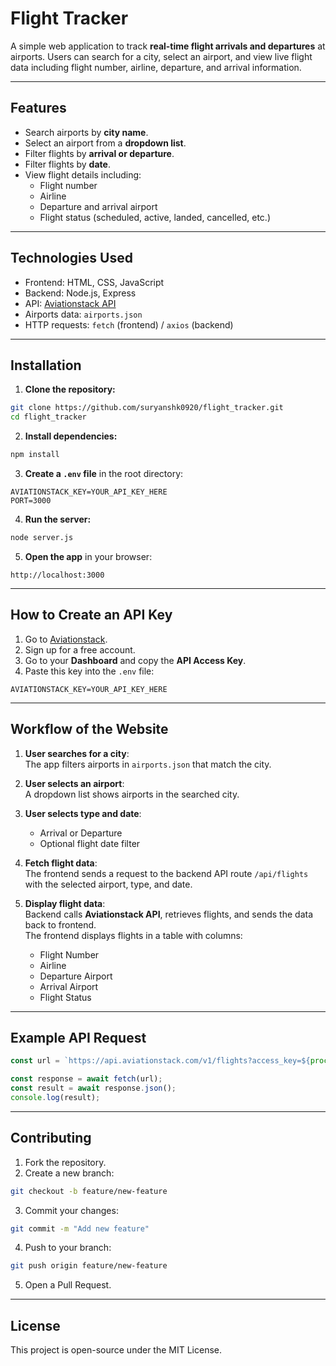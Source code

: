 # Flight Tracker

A simple web application to track **real-time flight arrivals and departures** at airports. Users can search for a city, select an airport, and view live flight data including flight number, airline, departure, and arrival information.  

---

## Features

- Search airports by **city name**.
- Select an airport from a **dropdown list**.
- Filter flights by **arrival or departure**.
- Filter flights by **date**.
- View flight details including:
  - Flight number
  - Airline
  - Departure and arrival airport
  - Flight status (scheduled, active, landed, cancelled, etc.)

---

## Technologies Used

- Frontend: HTML, CSS, JavaScript
- Backend: Node.js, Express
- API: [Aviationstack API](https://aviationstack.com/)
- Airports data: `airports.json`
- HTTP requests: `fetch` (frontend) / `axios` (backend)

---

## Installation

1. **Clone the repository:**

```bash
git clone https://github.com/suryanshk0920/flight_tracker.git
cd flight_tracker
```

2. **Install dependencies:**

```bash
npm install
```

3. **Create a `.env` file** in the root directory:

```env
AVIATIONSTACK_KEY=YOUR_API_KEY_HERE
PORT=3000
```

4. **Run the server:**

```bash
node server.js
```

5. **Open the app** in your browser:

```
http://localhost:3000
```

---

## How to Create an API Key

1. Go to [Aviationstack](https://aviationstack.com/).
2. Sign up for a free account.
3. Go to your **Dashboard** and copy the **API Access Key**.
4. Paste this key into the `.env` file:

```env
AVIATIONSTACK_KEY=YOUR_API_KEY_HERE
```

---

## Workflow of the Website

1. **User searches for a city**:  
   The app filters airports in `airports.json` that match the city.

2. **User selects an airport**:  
   A dropdown list shows airports in the searched city.  

3. **User selects type and date**:  
   - Arrival or Departure  
   - Optional flight date filter  

4. **Fetch flight data**:  
   The frontend sends a request to the backend API route `/api/flights` with the selected airport, type, and date.  

5. **Display flight data**:  
   Backend calls **Aviationstack API**, retrieves flights, and sends the data back to frontend.  
   The frontend displays flights in a table with columns:
   - Flight Number
   - Airline
   - Departure Airport
   - Arrival Airport
   - Flight Status

---

## Example API Request

```javascript
const url = `https://api.aviationstack.com/v1/flights?access_key=${process.env.AVIATIONSTACK_KEY}&dep_iata=SFO&flight_status=active`;

const response = await fetch(url);
const result = await response.json();
console.log(result);
```

---

## Contributing

1. Fork the repository.
2. Create a new branch:

```bash
git checkout -b feature/new-feature
```

3. Commit your changes:

```bash
git commit -m "Add new feature"
```

4. Push to your branch:

```bash
git push origin feature/new-feature
```

5. Open a Pull Request.

---

## License

This project is open-source under the MIT License.

